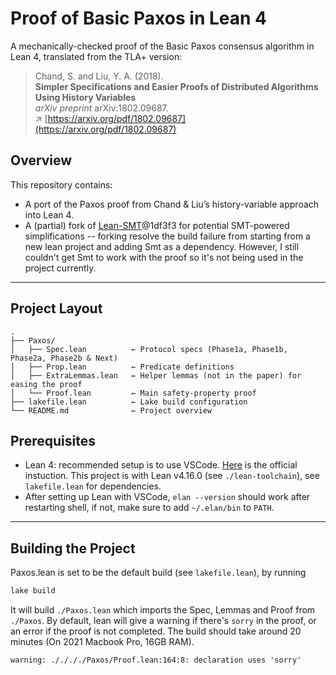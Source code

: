 # Proof of Basic Paxos in Lean 4

A mechanically-checked proof of the Basic Paxos consensus algorithm in Lean 4, translated from the TLA+ version:

> Chand, S. and Liu, Y. A. (2018).  
> **Simpler Specifications and Easier Proofs of Distributed Algorithms Using History Variables**  
> _arXiv preprint_ arXiv:1802.09687.  
> ↗︎ [https://arxiv.org/pdf/1802.09687](https://arxiv.org/pdf/1802.09687)

## Overview

This repository contains:

- A port of the Paxos proof from Chand & Liu’s history-variable approach into Lean 4.  
- A (partial) fork of [Lean-SMT](https://github.com/ufmg-smite/lean-smt)@1df3f3 for potential SMT-powered simplifications -- forking resolve the build failure from starting from a new lean project and adding Smt as a dependency. However, I still couldn't get Smt to work with the proof so it's not being used in the project currently.

---

## Project Layout

```
.
├── Paxos/                 
│   ├── Spec.lean          ← Protocol specs (Phase1a, Phase1b, Phase2a, Phase2b & Next)
│   ├── Prop.lean          ← Predicate definitions
│   ├── ExtraLemmas.lean   ← Helper lemmas (not in the paper) for easing the proof
│   └── Proof.lean         ← Main safety‐property proof
├── lakefile.lean          ← Lake build configuration
└── README.md              ← Project overview
```

## Prerequisites

- Lean 4: recommended setup is to use VSCode. [Here](https://leanprover-community.github.io/get_started.html) is the official instuction. This project is with Lean v4.16.0 (see `./lean-toolchain`), see `lakefile.lean` for dependencies.
- After setting up Lean with VSCode, `elan --version` should work after restarting shell, if not, make sure to add `~/.elan/bin` to `PATH`.

---

## Building the Project

Paxos.lean is set to be the default build (see `lakefile.lean`), by running

```bash
lake build
```

It will build `./Paxos.lean` which imports the Spec, Lemmas and Proof from `./Paxos`. By default, lean will give a warning if there's `sorry` in the proof, or an error if the proof is not completed. The build should take around 20 minutes (On 2021 Macbook Pro, 16GB RAM).

```
warning: ././././Paxos/Proof.lean:164:8: declaration uses 'sorry'
```